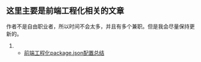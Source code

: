 #

## 这里主要是前端工程化相关的文章

作者不是自由职业者，所以时间不会太多，并且有多个兼职。但是我会尽量保持更新的。

1. - [前端工程化package.json配置总结](./前端工程化package.json配置总结.md)
